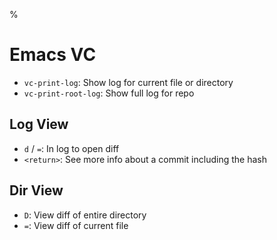 %

# Emacs VC

- `vc-print-log`: Show log for current file or directory
- `vc-print-root-log`: Show full log for repo

## Log View

- `d` / `=`: In log to open diff
- `<return>`: See more info about a commit including the hash

## Dir View

- `D`: View diff of entire directory
- `=`: View diff of current file
